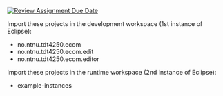 [![Review Assignment Due Date](https://classroom.github.com/assets/deadline-readme-button-22041afd0340ce965d47ae6ef1cefeee28c7c493a6346c4f15d667ab976d596c.svg)](https://classroom.github.com/a/_CDJsVQB)

Import these projects in the development workspace (1st instance of Eclipse):

* no.ntnu.tdt4250.ecom
* no.ntnu.tdt4250.ecom.edit
* no.ntnu.tdt4250.ecom.editor

Import these projects in the runtime workspace (2nd instance of Eclipse):

* example-instances
